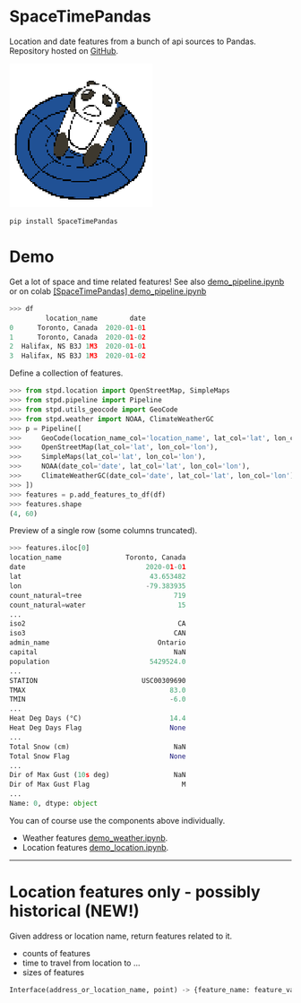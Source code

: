 # SpaceTimePandas
Location and date features from a bunch of api sources to Pandas.
Repository hosted on [GitHub](https://github.com/tianle91/SpaceTimePandas).

![icon](SpaceTimePandas.png)
```
pip install SpaceTimePandas
```

# Demo 
Get a lot of space and time related features!
See also 
[demo_pipeline.ipynb](demo_pipeline.ipynb)
or on colab 
[[SpaceTimePandas] demo_pipeline.ipynb](https://colab.research.google.com/drive/1RdWAMbX8I5VjI7g43JLOwIh94LWEe9sK?usp=sharing)
```python
>>> df
         location_name        date
0      Toronto, Canada  2020-01-01
1      Toronto, Canada  2020-01-02
2  Halifax, NS B3J 1M3  2020-01-01
3  Halifax, NS B3J 1M3  2020-01-02
```
Define a collection of features.
```python
>>> from stpd.location import OpenStreetMap, SimpleMaps
>>> from stpd.pipeline import Pipeline
>>> from stpd.utils_geocode import GeoCode
>>> from stpd.weather import NOAA, ClimateWeatherGC
>>> p = Pipeline([
>>>     GeoCode(location_name_col='location_name', lat_col='lat', lon_col='lon'),
>>>     OpenStreetMap(lat_col='lat', lon_col='lon'),
>>>     SimpleMaps(lat_col='lat', lon_col='lon'),
>>>     NOAA(date_col='date', lat_col='lat', lon_col='lon'),
>>>     ClimateWeatherGC(date_col='date', lat_col='lat', lon_col='lon'),
>>> ])
>>> features = p.add_features_to_df(df)
>>> features.shape
(4, 60)
```
Preview of a single row (some columns truncated).
```python
>>> features.iloc[0]
location_name                Toronto, Canada
date                              2020-01-01
lat                                43.653482
lon                               -79.383935
count_natural=tree                       719
count_natural=water                       15
...
iso2                                      CA
iso3                                     CAN
admin_name                           Ontario
capital                                  NaN
population                         5429524.0
...
STATION                          USC00309690
TMAX                                    83.0
TMIN                                    -6.0
...
Heat Deg Days (°C)                      14.4
Heat Deg Days Flag                      None
...
Total Snow (cm)                          NaN
Total Snow Flag                         None
...
Dir of Max Gust (10s deg)                NaN
Dir of Max Gust Flag                       M
...
Name: 0, dtype: object
```

You can of course use the components above individually.
- Weather features [demo_weather.ipynb](demo_weather.ipynb).
- Location features [demo_location.ipynb](demo_location.ipynb).


----
# Location features only - possibly historical (NEW!)

Given address or location name, return features related to it.
- counts of features
- time to travel from location to ...
- sizes of features

```python
Interface(address_or_location_name, point) -> {feature_name: feature_value}
```
